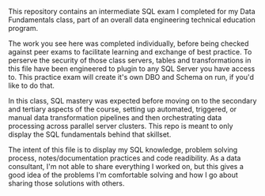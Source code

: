 This repository contains an intermediate SQL exam I completed for my Data Fundamentals class, part of an overall data engineering technical education program.

The work you see here was completed individually, before being checked against peer exams to facilitate learning and exchange of best practice. To perserve the security of those class servers, tables and transformations in this file have been engineered to plugin to any SQL Server you have access to. This practice exam will create it's own DBO and Schema on run, if you'd like to do that.

In this class, SQL mastery was expected before moving on to the secondary and tertiary aspects of the course, setting up automated, triggered, or manual data transformation pipelines and then orchestrating data processing across parallel server clusters. This repo is meant to only display the SQL fundamentals behind that skillset.

The intent of this file is to display my SQL knowledge, problem solving process, notes/documentation practices and code readibility. As a data consultant, I'm not able to share everything I worked on, but this gives a good idea of the problems I'm comfortable solving and how I go about sharing those solutions with others. 